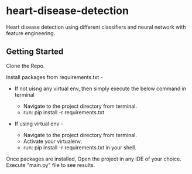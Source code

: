# heart-disease-detection
Heart disease detection using different classifiers and neural network with feature engineering. 


## Getting Started

Clone the Repo.

Install packages from requirements.txt -
 * If not uisng any virtual env, then simply execute the below command in terminal
    * Navigate to the project directory from terminal.
    * run: pip install -r requirements.txt
  
 * If using virtual env -
   * Navigate to the project directory from terminal.
   * Activate your virtualenv.
   * run: pip install -r requirements.txt in your shell.
    
Once packages are installed, Open the project in any IDE of your choice.
Execute "main.py" file to see results.
